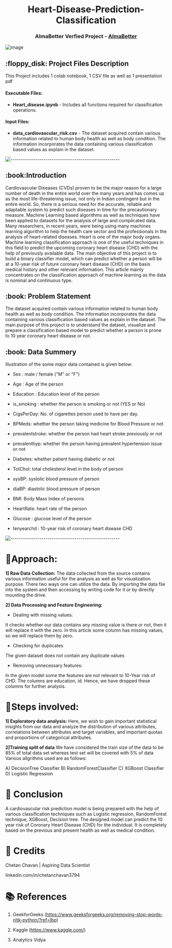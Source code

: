 
<h1 align="center"> 
Heart-Disease-Prediction-Classification </h1>
<h3 align="center"> AlmaBetter Verfied Project - <a href="https://www.almabetter.com/"> AlmaBetter </a> </h5>

<p align="center"> 
	
![image](https://user-images.githubusercontent.com/114068950/212884044-52745e1e-bd6b-4a36-a247-67b4d6c35036.png)

<h2> :floppy_disk: Project Files Description</h2>

<p>This Project includes 1 colab notebook, 1 CSV file as well as 1 presentation pdf</p>
<h4>Executable Files:</h4>
<ul>
  <li><b>Heart_disease.ipynb
</b> - Includes all functions required for classification operations.</li>
</ul>

<h4>Input Files:</h4>
<ul>
  <li><b>data_cardiovascular_risk.csv</b> - The dataset acquired contain various information related to human body health as well as body condition. The information incorporates the data containing various classification based values as explain in the dataset.</li>
</ul>


![-----------------------------------------------------](https://raw.githubusercontent.com/andreasbm/readme/master/assets/lines/rainbow.png)

<h2> :book:Introduction</h2>
Cardiovascular Diseases (CVDs) proven to be the major reason for a large number of death in the entire world over the many years and has comes up as the most life-threatening issue, not only in Indian contingent  but in the entire world. So, there is a serious need for the accurate, reliable and adaptable system to predict such diseases in time for the precautionary measure. Machine Learning based algorithms as well as techniques have been applied to datasets for the analysis of large and complicated data. Many researchers, in recent years, were being using many machines learning algorithm to help the health care sector and the professionals in the analysis of heart-related diseases. Heart is one of the major body organs. Machine learning classification approach is one of the useful techniques in this field to predict the upcoming coronary heart disease (CHD) with the help of previously available data. The main objective of this project is to build a binary classifier model, which can predict whether a person will be at a 10-year risk of future coronary heart disease (CHD) on the basis medical history and other relevant information. This article mainly concentrates on the classification approach of machine learning as the data is nominal and continuous type.


<h2> :book: Problem Statement</h2>
The dataset acquired contain various information related to human body health as well as body condition. The information incorporates the data containing various classification based values as explain in the dataset. The main purpose of this project is to understand the dataset, visualize and prepare a classification based model to predict whether a person is prone to 10 year coronary heart disease or not. 

<h2> :book: Data Summery</h2>
Illustration of the some major data contained is given below:

* Sex : male / female ("M" or "F") 

* Age : Age of the person 

* Education : Education level of the person 

* is_smoking : whether the person is smoking or not (YES  or  No) 

* CigsPerDay: No. of cigarettes person used to have per day.

* BPMeds: whether the person taking medicine for Blood Pressure or not

* prevalentstroke: whether the person had heart stroke previously or not

* prevalenthyp: whether the person having prevalent hypertension issue or not

* Diabetes: whether patient having diabetic or not

* TotChol: total cholesterol level in the body of person

* sysBP: systolic blood pressure of person

* diaBP: diastolic blood pressure of person

* BMI: Body Mass Index of persons

* HeartRate: heart rate of the person

* Glucose : glucose level of the person

* tenyearchd : 10-year risk of coronary heart disease CHD 




![-----------------------------------------------------](https://raw.githubusercontent.com/andreasbm/readme/master/assets/lines/rainbow.png)


# :book:Approach:


**1] Raw Data Collection:**
The data collected from the source contains various information useful for the  analysis as well as for visualization purpose. There two ways one can utilize the data. By importing the data file into the system and then accessing by writing code for it or by directly mounting the drive.  

**2] Data Processing and Feature Engineering:**

* Dealing with missing values:

It checks whether our data contains any missing value is there or not, then it will replace it with the zero. In this article some column has missing values, so we will replace them by zero.

* Checking for duplicates

The given dataset does not contain any duplicate values

* Removing unnecessary features:

In the given model some the features are not relevant to 10-Year risk of CHD. The columns are education, id. Hence, we have dropped these columns for further analysis.



# :book:Steps involved:

**1] Exploratory data analysis:** 
Here, we wish to gain important statistical insights from our data and analyze the distribution of various attributes, correlations between attributes and target variables, and important quotas and proportions of categorical attributes.

**2]Training split of data**
We have considered the train size of the data to be 85% of total data set whereas test set will be covered with 5% of data
Various allgrithms used are as follows:

A) DecisionTree Classifier
B) RandomForestClassifier
C) XGBoost Classifier
D) Logistic Regression

# :book: Conclusion

A cardiovascular risk prediction model is being prepared with the help of various classification techniques such as Logistic regression, RandomForest technique, XGBoost, Decision tree. The designed model can predict the 10 year risk of Coronary Heart Disease (CHD) for the individual. It is completely based on the previous and present health as well as medical condition.

# 📜 Credits
Chetan Chavan | Aspiring Data Scientist

linkedin.com/in/chetanchavan3794


# 📚 References 

1. GeekforGeeks (https://www.geeksforgeeks.org/removing-stop-words-nltk-python/?ref=lbp)

2. Kaggle (https://www.kaggle.com/)

3. Analytics Vidya
